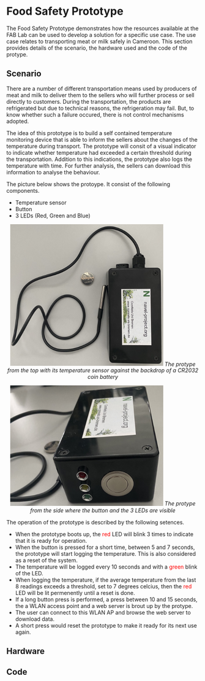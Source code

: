 # Food Safety Prototype

The Food Safety Prototype demonstrates how the resources available at the FAB Lab can be used to develop a solution for a specific use case. The use case relates to transporting meat or milk safely in Cameroon. This section provides details of the scenario, the hardware used and the code of the protype.


## Scenario

There are a number of different transportation means used by producers of meat and milk to deliver them to the sellers who will further process or sell directly to customers. During the transportation, the products are refrigerated but due to technical reasons, the refrigeration may fail. But, to know whether such a failure occured, there is not control mechanisms adopted.

The idea of this prototype is to build a self contained temperature monitoring device that is able to inform the sellers about the changes of the temperature during transport. The prototype will consit of a visual indicator to indicate whether temperature had exceeded a certain threshold during the transportation. Addition to this indications, the prototype also logs the temperature with time. For further analysis, the sellers can download this information to analyse the behaviour.

The picture below shows the protoype. It consist of the following components.

- Temperature sensor
- Button
- 3 LEDs (Red, Green and Blue)

<p align="center">
    <img src="images/prototype-top.jpg" alt="Prototype from top" width="400"/>
    <em>The protype from the top with its temperature sensor against the backdrop of a CR2032 coin battery</em>
</p>

<p align="center">
    <img src="images/prototype-side.jpg" alt="Prototype from side" width="400"/>
    <em>The protype from the side where the button and the 3 LEDs are visible</em>
</p>



The operation of the prototype is described by the following setences.

- When the prototype boots up, the <span style="color:red">red</span> LED will blink 3 times to indicate that it is ready for operation.
- When the button is pressed for a short time, between 5 and 7 seconds, the prototype will start logging the temperature. This is also considered as a reset of the system.
- The temperature will be logged every 10 seconds and with a <span style="color:red">green</span> blink of the LED.
- When logging the temperature, if the average temperature from the last 8 readings exceeds a threshold, set to 7 degrees celcius, then the <span style="color:red">red</span> LED will be lit permenently until a reset is done.
- If a long button press is performed, a press between 10 and 15 seconds, the a WLAN access point and a web server is brout up by the protype.
- The user can connect to this WLAN AP and browse the web server to download data.
- A short press would reset the prototype to make it ready for its next use again.






## Hardware



## Code



